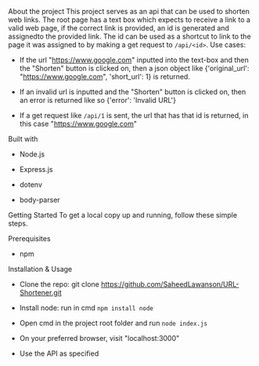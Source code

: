 About the project
This project serves as an api that can be used to shorten web links. The root page has a text box which expects to receive a link to a valid web page, if the correct link is provided, an id is generated and assignedto the provided link. The id can be used as a shortcut to link to the page it was assigned to by making a get request to ```/api/<id>```. Use cases:

- If the url "https://www.google.com" inputted into the text-box and then the "Shorten" button is clicked on, then a json object like {'original_url': "https://www.google.com", 'short_url': 1} is returned.

- If an invalid url is inputted and the "Shorten" button is clicked on, then an error is returned like so {'error': 'Invalid URL'}

- If a get request like ```/api/1``` is sent, the url that has that id is returned, in this case "https://www.google.com"


Built with

- Node.js

- Express.js

- dotenv

- body-parser




Getting Started To get a local copy up and running, follow these simple steps.



Prerequisites

- npm



Installation & Usage

- Clone the repo: git clone https://github.com/SaheedLawanson/URL-Shortener.git

- Install node: run in cmd ```npm install node```

- Open cmd in the project root folder and run ```node index.js```

- On your preferred browser, visit "localhost:3000"

- Use the API as specified

